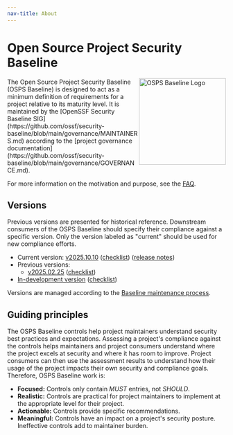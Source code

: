 ```yaml
---
nav-title: About
---
```


# Open Source Project Security Baseline

<img align="right" src="/assets/baseline_logo.png" alt="OSPS Baseline Logo" width="200">
The Open Source Project Security Baseline (OSPS Baseline) is designed to act as a minimum definition of requirements for a project relative to its maturity level.
It is maintained by the [OpenSSF Security Baseline SIG](https://github.com/ossf/security-baseline/blob/main/governance/MAINTAINERS.md) according to the [project governance documentation](https://github.com/ossf/security-baseline/blob/main/governance/GOVERNANCE.md).

For more information on the motivation and purpose, see the [FAQ](faq).

## Versions

Previous versions are presented for historical reference.
Downstream consumers of the OSPS Baseline should specify their compliance against a specific version.
Only the version labeled as "current" should be used for new compliance efforts.

* Current version: [v2025.10.10](versions/2025-10-10) (<a href="versions/2025-10-10-checklist.md">checklist</a>) ([release notes](release_notes.md#2025-10-10))
* Previous versions:
    * [v2025.02.25](versions/2025-02-25) (<a href="versions/2025-02-25-checklist.md">checklist</a>)
* [In-development version](versions/devel) (<a href="versions/devel-checklist.md">checklist</a>)

Versions are managed according to the [Baseline maintenance process](maintenance).

## Guiding principles

The OSPS Baseline controls help project maintainers understand security best practices and expectations.
Assessing a project's compliance against the controls helps maintainers and project consumers understand where the project excels at security and where it has room to improve.
Project consumers can then use the assessment results to understand how their usage of the project impacts their own security and compliance goals.
Therefore, OSPS Baseline work is:

* **Focused:** Controls only contain *MUST* entries, not *SHOULD*.
* **Realistic:** Controls are practical for project maintainers to implement at the appropriate level for their project.
* **Actionable:** Controls provide specific recommendations.
* **Meaningful:** Controls have an impact on a project's security posture.
Ineffective controls add to maintainer burden.
